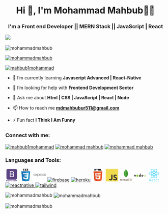 



<h1 align="center">Hi 👋, I'm Mohammad Mahbub👨‍⚖️</h1>
<h3 align="center">I'm a Front end Developer || MERN Stack || JavaScript | React</h3>
<img width="400" display="flex" src="https://miro.medium.com/max/1400/0*gLtDcaZCWN2iwtID" />

<p align="left"> <img src="https://komarev.com/ghpvc/?username=mohammadmahbub&label=Profile%20views&color=0e75b6&style=flat" alt="mohammadmahbub" /> </p>

<p align="left"> <a href="https://github.com/ryo-ma/github-profile-trophy"><img src="https://github-profile-trophy.vercel.app/?username=mohammadmahbub" alt="mohammadmahbub" /></a> </p>

<p align="left"> <a href="https://twitter.com/mahbub1mohammad" target="blank"><img src="https://img.shields.io/twitter/follow/mahbub1mohammad?logo=twitter&style=for-the-badge" alt="mahbub1mohammad" /></a> </p>

- 🌱 I’m currently learning **Javascript Advanced | React-Native**

- 🤝 I’m looking for help with **Frontend Development Sector**

- 💬 Ask me about **Html | CSS | JavaScript | React | Node**

- 📫 How to reach me **mdmahbubur511@gmail.com**

- ⚡ Fun fact **I Think I Am Funny**

<h3 align="left">Connect with me:</h3>
<p align="left">
<a href="https://twitter.com/mahbub1mohammad" target="blank"><img align="center" src="https://raw.githubusercontent.com/rahuldkjain/github-profile-readme-generator/master/src/images/icons/Social/twitter.svg" alt="mahbub1mohammad" height="30" width="40" /></a>
<a href="https://linkedin.com/in/mohammad mahbub" target="blank"><img align="center" src="https://raw.githubusercontent.com/rahuldkjain/github-profile-readme-generator/master/src/images/icons/Social/linked-in-alt.svg" alt="mohammad mahbub" height="30" width="40" /></a>
<a href="https://fb.com/mohammad mahbub" target="blank"><img align="center" src="https://raw.githubusercontent.com/rahuldkjain/github-profile-readme-generator/master/src/images/icons/Social/facebook.svg" alt="mohammad mahbub" height="30" width="40" /></a>
</p>

<h3 align="left">Languages and Tools:</h3>
<p align="left"> <a href="https://getbootstrap.com" target="_blank" rel="noreferrer"> <img src="https://raw.githubusercontent.com/devicons/devicon/master/icons/bootstrap/bootstrap-plain-wordmark.svg" alt="bootstrap" width="40" height="40"/> </a> <a href="https://www.w3schools.com/css/" target="_blank" rel="noreferrer"> <img src="https://raw.githubusercontent.com/devicons/devicon/master/icons/css3/css3-original-wordmark.svg" alt="css3" width="40" height="40"/> </a> <a href="https://expressjs.com" target="_blank" rel="noreferrer"> <img src="https://raw.githubusercontent.com/devicons/devicon/master/icons/express/express-original-wordmark.svg" alt="express" width="40" height="40"/> </a> <a href="https://firebase.google.com/" target="_blank" rel="noreferrer"> <img src="https://www.vectorlogo.zone/logos/firebase/firebase-icon.svg" alt="firebase" width="40" height="40"/> </a> <a href="https://heroku.com" target="_blank" rel="noreferrer"> <img src="https://www.vectorlogo.zone/logos/heroku/heroku-icon.svg" alt="heroku" width="40" height="40"/> </a> <a href="https://www.w3.org/html/" target="_blank" rel="noreferrer"> <img src="https://raw.githubusercontent.com/devicons/devicon/master/icons/html5/html5-original-wordmark.svg" alt="html5" width="40" height="40"/> </a> <a href="https://developer.mozilla.org/en-US/docs/Web/JavaScript" target="_blank" rel="noreferrer"> <img src="https://raw.githubusercontent.com/devicons/devicon/master/icons/javascript/javascript-original.svg" alt="javascript" width="40" height="40"/> </a> <a href="https://www.mongodb.com/" target="_blank" rel="noreferrer"> <img src="https://raw.githubusercontent.com/devicons/devicon/master/icons/mongodb/mongodb-original-wordmark.svg" alt="mongodb" width="40" height="40"/> </a> <a href="https://nodejs.org" target="_blank" rel="noreferrer"> <img src="https://raw.githubusercontent.com/devicons/devicon/master/icons/nodejs/nodejs-original-wordmark.svg" alt="nodejs" width="40" height="40"/> </a> <a href="https://reactjs.org/" target="_blank" rel="noreferrer"> <img src="https://raw.githubusercontent.com/devicons/devicon/master/icons/react/react-original-wordmark.svg" alt="react" width="40" height="40"/> </a> <a href="https://reactnative.dev/" target="_blank" rel="noreferrer"> <img src="https://reactnative.dev/img/header_logo.svg" alt="reactnative" width="40" height="40"/> </a> <a href="https://tailwindcss.com/" target="_blank" rel="noreferrer"> <img src="https://www.vectorlogo.zone/logos/tailwindcss/tailwindcss-icon.svg" alt="tailwind" width="40" height="40"/> </a> </p>

<p><img align="left" src="https://github-readme-stats.vercel.app/api/top-langs?username=mohammadmahbub&show_icons=true&locale=en&layout=compact" alt="mohammadmahbub" /></p>

<p>&nbsp;<img align="center" src="https://github-readme-stats.vercel.app/api?username=mohammadmahbub&show_icons=true&locale=en" alt="mohammadmahbub" /></p>

<p><img align="center" src="https://github-readme-streak-stats.herokuapp.com/?user=mohammadmahbub&" alt="mohammadmahbub" /></p>
